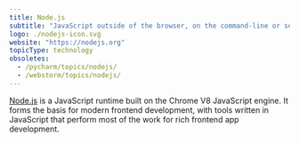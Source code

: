 ```yaml
---
title: Node.js
subtitle: "JavaScript outside of the browser, on the command-line or server-side"
logo: ./nodejs-icon.svg
website: "https://nodejs.org"
topicType: technology
obsoletes:
  - /pycharm/topics/nodejs/
  - /webstorm/topics/nodejs/
---
```


[Node.js](https://nodejs.org) is a JavaScript runtime built on the Chrome V8 JavaScript engine. It
forms the basis for modern frontend development, with tools written in
JavaScript that perform most of the work for rich frontend app development.
